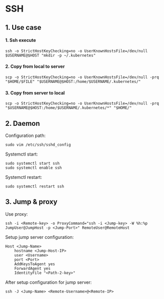 # SSH

## 1. Use case
#### 1. Ssh execute
```
ssh -o StrictHostKeyChecking=no -o UserKnownHostsFile=/dev/null $USERNAME@$HOST "mkdir -p ~/.kubernetes"
```
#### 2. Copy from local to server
```
scp -o StrictHostKeyChecking=no -o UserKnownHostsFile=/dev/null -prq "$HOME/$FILE" "$USERNAME@$HOST:/home/$USERNAME/.kubernetes/" 
```
#### 3. Copy from server to local
```
scp -o StrictHostKeyChecking=no -o UserKnownHostsFile=/dev/null -prq "$USERNAME@$HOST:/home/$USERNAME/.kubernetes/*" "$HOME/" 
```

## 2. Daemon
Configuration path:
```
sudo vim /etc/ssh/sshd_config
```

Systemctl start:
```
sudo systemctl start ssh
sudo systemctl enable ssh
```

Systemctl restart:
```
sudo systemctl restart ssh
```

## 3. Jump & proxy
Use proxy:
```
ssh -i <Remote-key> -o ProxyCommand="ssh -i <Jump-key> -W %h:%p JumpUser@JumpHost -p <Jump-Port>" RemoteUser@RemoteHost
```

Setup jump server configuration:
```
Host <Jump-Name>
    hostname <Jump-Host-IP>
    user <Username>
    port <Port>
    AddKeysToAgent yes
    ForwardAgent yes
    IdentityFile "<Path-2-key>"
```

After setup configuration for jump server:
```
ssh -J <Jump-Name> <Remote-Username>@<Remote-IP>
```

